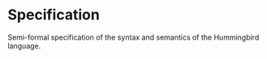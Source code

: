 # Specification

Semi-formal specification of the syntax and semantics of the Hummingbird language.
